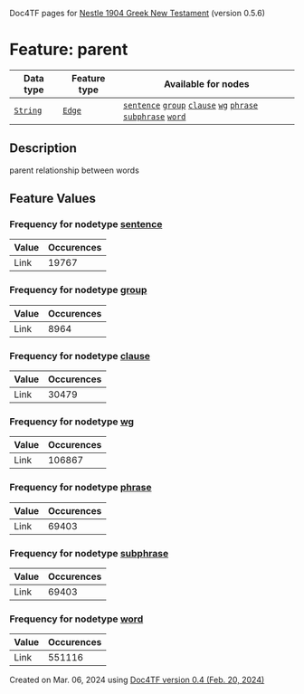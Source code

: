 Doc4TF pages for [Nestle 1904 Greek New Testament](https://github.com/saulocantanhede/tfgreek2/tree/main/tf) (version 0.5.6)
# Feature: parent
Data type|Feature type|Available for nodes
---|---|---
[`String`](featurebydatatype.md#string)|[`Edge`](featurebytype.md#edge)| [`sentence`](featurebynodetype.md#sentence)  [`group`](featurebynodetype.md#group)  [`clause`](featurebynodetype.md#clause)  [`wg`](featurebynodetype.md#wg)  [`phrase`](featurebynodetype.md#phrase)  [`subphrase`](featurebynodetype.md#subphrase)  [`word`](featurebynodetype.md#word) 
## Description
parent relationship between words
## Feature Values
### Frequency for nodetype [sentence](featurebynodetype.md#sentence)
Value|Occurences
---|---
Link|19767
### Frequency for nodetype [group](featurebynodetype.md#group)
Value|Occurences
---|---
Link|8964
### Frequency for nodetype [clause](featurebynodetype.md#clause)
Value|Occurences
---|---
Link|30479
### Frequency for nodetype [wg](featurebynodetype.md#wg)
Value|Occurences
---|---
Link|106867
### Frequency for nodetype [phrase](featurebynodetype.md#phrase)
Value|Occurences
---|---
Link|69403
### Frequency for nodetype [subphrase](featurebynodetype.md#subphrase)
Value|Occurences
---|---
Link|69403
### Frequency for nodetype [word](featurebynodetype.md#word)
Value|Occurences
---|---
Link|551116
 

Created on Mar. 06, 2024 using [Doc4TF  version 0.4 (Feb. 20, 2024)](https://github.com/tonyjurg/Doc4TF) 